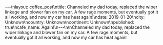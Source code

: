 ---\nlayout: coffee_post\ntitle: Channeled my dad today, replaced the wiper linkage and blower fan on my car. A few rage moments, but eventually got it all working, and now my car has heat again!\ndate: 2019-01-20\ncity: Unknown\ncountry: Unknown\ncontinent: Unknown\npublished: true\ncafe_name: Again!\n---\n\nChanneled my dad today, replaced the wiper linkage and blower fan on my car. A few rage moments, but eventually got it all working, and now my car has heat again!